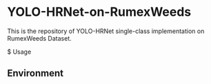 # YOLO-HRNet-on-RumexWeeds
This is the repository of YOLO-HRNet single-class implementation on RumexWeeds Dataset.

$ Usage
## Environment
